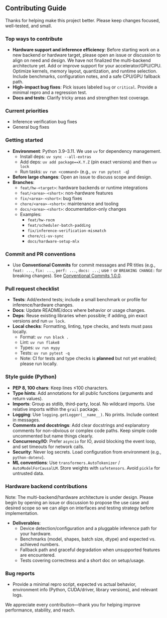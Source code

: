 ## Contributing Guide

Thanks for helping make this project better. Please keep changes focused, well-tested, and small.

### Top ways to contribute
- **Hardware support and inference efficiency**: Before starting work on a new backend or
  hardware target, please open an issue or discussion to align on need and design. We have not
  finalized the multi-backend architecture yet. Add or improve support for your
  accelerator/GPU/CPU. Optimize kernels, memory layout, quantization, and runtime selection.
  Include benchmarks, configuration notes, and a safe CPU/GPU fallback path.
- **High-impact bug fixes**: Pick issues labeled `bug` or `critical`. Provide a minimal
  repro and a regression test.
- **Docs and tests**: Clarify tricky areas and strengthen test coverage.

### Current priorities
- Inference verification bug fixes
- General bug fixes

### Getting started
- **Environment**: Python 3.9–3.11. We use `uv` for dependency management.
  - Install deps: `uv sync --all-extras`
  - Add deps: `uv add package==X.Y.Z` (pin exact versions) and then `uv lock`
  - Run tasks: `uv run <command>` (e.g., `uv run pytest -q`)
- **Before large changes**: Open an issue to discuss scope and design.
- **Branches**:
  - `feat/hw-<target>`: hardware backends or runtime integrations
  - `feat/<area>-<short>`: non-hardware features
  - `fix/<area>-<short>`: bug fixes
  - `chore/<area>-<short>`: maintenance and tooling
  - `docs/<area>-<short>`: documentation-only changes
  - Examples:
    - `feat/hw-rocm`
    - `feat/scheduler-batch-padding`
    - `fix/inference-verification-mismatch`
    - `chore/ci-uv-sync`
    - `docs/hardware-setup-mlx`

### Commit and PR conventions
- Use **Conventional Commits** for commit messages and PR titles (e.g., `feat: ...`, `fix: ...`,
  `perf: ...`, `docs: ...`; use `!` or `BREAKING CHANGE:` for breaking changes). See
  [Conventional Commits 1.0.0](https://www.conventionalcommits.org/en/v1.0.0/).

### Pull request checklist
- **Tests**: Add/extend tests; include a small benchmark or profile for inference/hardware changes.
- **Docs**: Update README/docs where behavior or usage changes.
- **Deps**: Reuse existing libraries when possible; if adding, pin exact versions and run `uv lock`.
- **Local checks**: Formatting, linting, type checks, and tests must pass locally.
  - Format: `uv run black .`
  - Lint: `uv run flake8`
  - Types: `uv run mypy`
  - Tests: `uv run pytest -q`
  - Note: CI for tests and type checks is **planned** but not yet enabled; please run locally.

### Style guide (Python)
- **PEP 8, 100 chars**: Keep lines ≤100 characters.
- **Type hints**: Add annotations for all public functions (arguments and return values).
- **Imports**: Group as stdlib, third-party, local. No wildcard imports. Use relative imports within
  the `grail` package.
- **Logging**: Use `logging.getLogger(__name__)`. No prints. Include context in messages.
- **Comments and docstrings**: Add clear docstrings and explanatory comments for non-obvious or
  complex code paths. Keep simple code uncommented but name things clearly.
- **Concurrency/IO**: Prefer `asyncio` for IO, avoid blocking the event loop, and set timeouts for
  network calls.
- **Security**: Never log secrets. Load configuration from environment (e.g., `python-dotenv`).
- **ML conventions**: Use `transformers.AutoTokenizer` / `AutoModelForCausalLM`. Store weights with
  `safetensors`. Avoid `pickle` for untrusted data.

### Hardware backend contributions
Note: The multi-backend/hardware architecture is under design. Please begin by opening an
issue or discussion to propose the use case and desired scope so we can align on interfaces
and testing strategy before implementation.
- **Deliverables**:
  - Device detection/configuration and a pluggable inference path for your hardware.
  - Benchmarks (model, shapes, batch size, dtype) and expected vs. achieved numbers.
  - Fallback path and graceful degradation when unsupported features are encountered.
  - Tests covering correctness and a short doc on setup/usage.

### Bug reports
- Provide a minimal repro script, expected vs actual behavior, environment info (Python, CUDA/driver,
  library versions), and relevant logs.

We appreciate every contribution—thank you for helping improve performance, stability, and reach.



